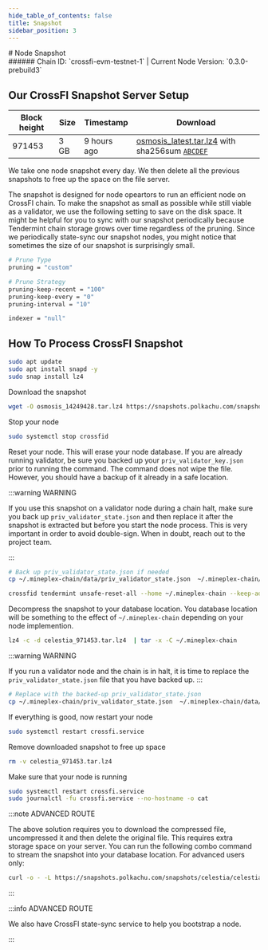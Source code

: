 ```yaml
---
hide_table_of_contents: false
title: Snapshot
sidebar_position: 3
---
```


<div class="h1-with-icon icon-crossfi">
# Node Snapshot
</div>
###### Chain ID: `crossfi-evm-testnet-1` | Current Node Version: `0.3.0-prebuild3`

## Our CrossFI Snapshot Server Setup

| Block height | Size | Timestamp | Download                                                                                         |
|--------------|------|-----------|--------------------------------------------------------------------------------------------------|
| 971453       | 3 GB |9 hours ago| [osmosis_latest.tar.lz4](https://google.com) with sha256sum [`ABCDEF`](https://google.com)       |


We take one node snapshot every day. We then delete all the previous snapshots to free up the space on the file server.

The snapshot is designed for node opeartors to run an efficient node on CrossFI chain. To make the snapshot as small as possible while still viable as a validator, we use the following setting to save on the disk space. It might be helpful for you to sync with our snapshot periodically because Tendermint chain storage grows over time regardless of the pruning. Since we periodically state-sync our snapshot nodes, you might notice that sometimes the size of our snapshot is surprisingly small.

```bash title="app.toml"
# Prune Type
pruning = "custom"

# Prune Strategy
pruning-keep-recent = "100"
pruning-keep-every = "0"
pruning-interval = "10"
```

```bash title="config.toml"
indexer = "null"
```

## How To Process CrossFI Snapshot
```bash
sudo apt update
sudo apt install snapd -y
sudo snap install lz4
```
Download the snapshot
```bash
wget -O osmosis_14249428.tar.lz4 https://snapshots.polkachu.com/snapshots/osmosis/osmosis_14249428.tar.lz4 --inet4-only
```
Stop your node
```bash
sudo systemctl stop crossfid
```
Reset your node. This will erase your node database. If you are already running validator, be sure you backed up your `priv_validator_key.json` prior to running the command. The command does not wipe the file. However, you should have a backup of it already in a safe location.

:::warning WARNING

If you use this snapshot on a validator node during a chain halt, make sure you back up `priv_validator_state.json` and then replace it after the snapshot is extracted but before you start the node process. This is very important in order to avoid double-sign. When in doubt, reach out to the project team.

:::

```bash
# Back up priv_validator_state.json if needed
cp ~/.mineplex-chain/data/priv_validator_state.json  ~/.mineplex-chain/priv_validator_state.json

crossfid tendermint unsafe-reset-all --home ~/.mineplex-chain --keep-addr-book
```

Decompress the snapshot to your database location. You database location will be something to the effect of `~/.mineplex-chain` depending on your node implemention.

```bash
lz4 -c -d celestia_971453.tar.lz4  | tar -x -C ~/.mineplex-chain
```

:::warning WARNING

If you run a validator node and the chain is in halt, it is time to replace the `priv_validator_state.json` file that you have backed up.
:::

```bash
# Replace with the backed-up priv_validator_state.json
cp ~/.mineplex-chain/priv_validator_state.json  ~/.mineplex-chain/data/priv_validator_state.json
```

If everything is good, now restart your node

```bash
sudo systemctl restart crossfi.service
```

Remove downloaded snapshot to free up space

```bash
rm -v celestia_971453.tar.lz4
```

Make sure that your node is running

```bash
sudo systemctl restart crossfi.service
sudo journalctl -fu crossfi.service --no-hostname -o cat
```

:::note ADVANCED ROUTE

The above solution requires you to download the compressed file, uncompressed it and then delete the original file. This requires extra storage space on your server. You can run the following combo command to stream the snapshot into your database location. For advanced users only:
```bash
curl -o - -L https://snapshots.polkachu.com/snapshots/celestia/celestia_971453.tar.lz4 | lz4 -c -d - | tar -x -C ~/.mineplex-chain
```

:::


:::info ADVANCED ROUTE

We also have CrossFI state-sync service to help you bootstrap a node.

:::